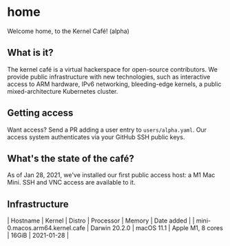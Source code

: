 # home

Welcome home, to the Kernel Café! (alpha)

## What is it?

The kernel café is a virtual hackerspace for open-source contributors. We provide public infrastructure with new technologies, such as interactive access to ARM hardware, IPv6 networking, bleeding-edge kernels, a public mixed-architecture Kubernetes cluster. 

## Getting access 

Want access? Send a PR adding a user entry to `users/alpha.yaml`. Our access system authenticates via your GitHub SSH public keys.

## What's the state of the café?

As of Jan 28, 2021, we've installed our first public access host: a M1 Mac Mini. SSH and VNC access are available to it.

## Infrastructure

| Hostname | Kernel | Distro | Processor | Memory | Date added |
| mini-0.macos.arm64.kernel.cafe | Darwin 20.2.0 | macOS 11.1 | Apple M1, 8 cores | 16GiB | 2021-01-28 |


